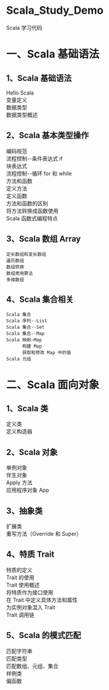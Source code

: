 # Scala_Study_Demo
Scala 学习代码

# 一、Scala 基础语法  
## 1、Scala 基础语法   
   Hello Scala  
   变量定义  
   数据类型  
   数据类型概述  
## 2、Scala 基本类型操作     
  编码规范  
  流程控制--条件表达式 if  
  块表达式  
  流程控制--循环 for 和 while  
    方法和函数  
    定义方法  
    定义函数  
    方法和函数的区别  
    将方法转换成函数使用  
  Scala 函数式编程特点   
## 3、Scala 数组 Array  
    定长数组和变长数组    
    遍历数组    
    数组转换    
    数组常用算法    
    多维数组    
## 4、Scala 集合相关   
    Scala 集合   
    Scala 序列--List   
    Scala 集合--Set  
    Scala 集合--Map   
    Scala 映射—Map   
          构建 Map   
          获取和修改 Map 中的值   
    Scala 元组  

# 二、Scala 面向对象
## 1、Scala 类  
   定义类  
   定义构造器  
## 2、Scala 对象     
   单例对象    
   伴生对象    
   Apply 方法   
   应用程序对象 App   
## 3、抽象类  
   扩展类  
   重写方法（Override 和 Super）  
## 4、特质 Trait   
   特质的定义    
   Trait 的使用     
   Trait 使用概述     
   将特质作为接口使用    
   在 Trait 中定义具体方法和属性  
   为实例对象混入 Trait  
   Trait 调用链   
## 5、Scala 的模式匹配   
   匹配字符串  
   匹配类型  
   匹配数组、元组、集合  
   样例类  
   偏函数  
    
